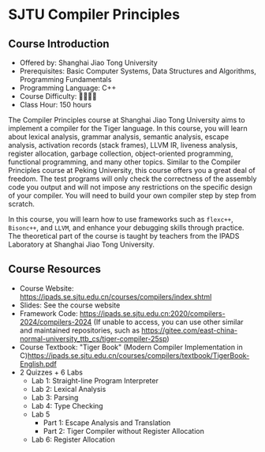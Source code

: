 # SJTU Compiler Principles

## Course Introduction

- Offered by: Shanghai Jiao Tong University
- Prerequisites: Basic Computer Systems, Data Structures and Algorithms, Programming Fundamentals
- Programming Language: C++
- Course Difficulty: 🌟🌟🌟🌟
- Class Hour: 150 hours

The Compiler Principles course at Shanghai Jiao Tong University aims to implement a compiler for the Tiger language. In this course, you will learn about lexical analysis, grammar analysis, semantic analysis, escape analysis, activation records (stack frames), LLVM IR, liveness analysis, register allocation, garbage collection, object-oriented programming, functional programming, and many other topics. Similar to the Compiler Principles course at Peking University, this course offers you a great deal of freedom. The test programs will only check the correctness of the assembly code you output and will not impose any restrictions on the specific design of your compiler. You will need to build your own compiler step by step from scratch.

In this course, you will learn how to use frameworks such as `flexc++`, `Bisonc++`, and `LLVM`, and enhance your debugging skills through practice. The theoretical part of the course is taught by teachers from the IPADS Laboratory at Shanghai Jiao Tong University.

## Course Resources

- Course Website: <https://ipads.se.sjtu.edu.cn/courses/compilers/index.shtml>
- Slides: See the course website
- Framework Code: <https://ipads.se.sjtu.edu.cn:2020/compilers-2024/compilers-2024> (If unable to access, you can use other similar and maintained repositories, such as <https://gitee.com/east-china-normal-university_ttb_cs/tiger-compiler-25sp>)
- Course Textbook: "Tiger Book" (Modern Compiler Implementation in C)<https://ipads.se.sjtu.edu.cn/courses/compilers/textbook/TigerBook-English.pdf>
- 2 Quizzes + 6 Labs
    - Lab 1: Straight-line Program Interpreter
    - Lab 2: Lexical Analysis
    - Lab 3: Parsing
    - Lab 4: Type Checking
    - Lab 5
        - Part 1: Escape Analysis and Translation
        - Part 2: Tiger Compiler without Register Allocation
    - Lab 6: Register Allocation